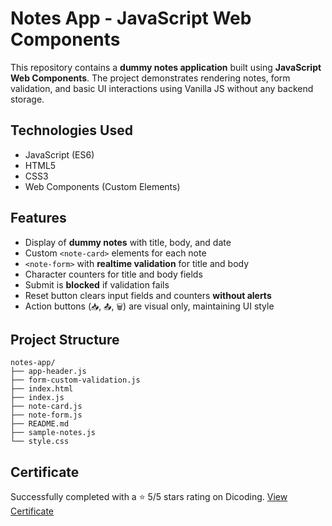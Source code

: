 # Notes App - JavaScript Web Components
This repository contains a **dummy notes application** built using **JavaScript Web Components**.
The project demonstrates rendering notes, form validation, and basic UI interactions using Vanilla JS without any backend storage.

## Technologies Used
- JavaScript (ES6)
- HTML5
- CSS3
- Web Components (Custom Elements)

## Features
- Display of **dummy notes** with title, body, and date
- Custom `<note-card>` elements for each note
- `<note-form>` with **realtime validation** for title and body
- Character counters for title and body fields
- Submit is **blocked** if validation fails
- Reset button clears input fields and counters **without alerts**
- Action buttons (`📥`, `📤`, `🗑️`) are visual only, maintaining UI style

## Project Structure
```plaintext
notes-app/
├── app-header.js     
├── form-custom-validation.js     
├── index.html           
├── index.js    
├── note-card.js   
├── note-form.js   
├── README.md   
├── sample-notes.js            
└── style.css
```

## Certificate
Successfully completed with a ⭐ 5/5 stars rating on Dicoding. [View Certificate](https://www.dicoding.com/certificates/6RPNG6WM9Z2M)